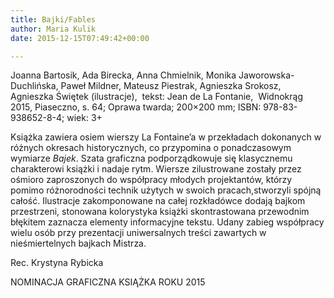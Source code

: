 ```yaml
---
title: Bajki/Fables
author: Maria Kulik
date: 2015-12-15T07:49:42+00:00

---
```

Joanna Bartosik, Ada Birecka, Anna Chmielnik, Monika Jaworowska-Duchlińska, Paweł Mildner, Mateusz Piestrak, Agnieszka Srokosz, Agnieszka Świętek (ilustracje),  tekst: Jean de La Fontanie,  Widnokrąg 2015, Piaseczno, s. 64; Oprawa twarda; 200&#215;200 mm; ISBN: 978-83-938652-8-4; wiek: 3+

Książka zawiera osiem wierszy La Fontaine’a w przekładach dokonanych w różnych okresach historycznych, co przypomina o ponadczasowym wymiarze _Bajek_. Szata graficzna podporządkowuje się klasycznemu charakterowi książki i nadaje rytm. Wiersze zilustrowane zostały przez ośmioro zaproszonych do współpracy młodych projektantów, którzy pomimo różnorodności technik użytych w swoich pracach,stworzyli spójną całość. Ilustracje zakomponowane na całej rozkładówce dodają bajkom przestrzeni, stonowana kolorystyka książki skontrastowana przewodnim błękitem zaznacza elementy informacyjne tekstu. Udany zabieg współpracy wielu osób przy prezentacji uniwersalnych treści zawartych w nieśmiertelnych bajkach Mistrza.

Rec. Krystyna Rybicka

NOMINACJA GRAFICZNA KSIĄŻKA ROKU 2015
